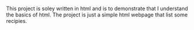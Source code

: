 This project is soley written in html and is to demonstrate that I understand the basics of html. The project is just a simple html webpage that list some recipies.

